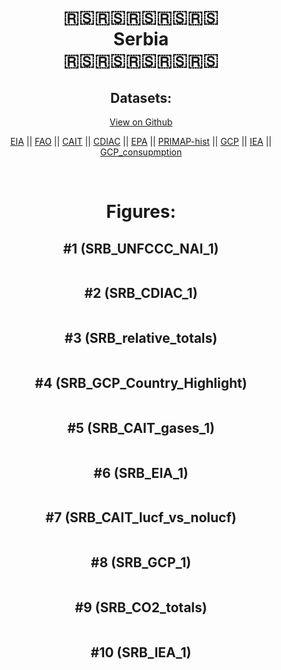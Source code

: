
<center>
<h1 align="center">
🇷🇸🇷🇸🇷🇸🇷🇸🇷🇸
<br>
Serbia
<br>
🇷🇸🇷🇸🇷🇸🇷🇸🇷🇸
</h1>
<h2>Datasets:</h2>
<p><a href="https://github.com/dquintani/GreenhouseData/tree/master/country_data/SRB_Serbia/data">View on Github</a>
<br></p><p><a href="data/SRB_EIA.csv">EIA</a> || <a href="data/SRB_FAO.csv">FAO</a> || <a href="data/SRB_CAIT.csv">CAIT</a> || <a href="data/SRB_CDIAC.csv">CDIAC</a> || <a href="data/SRB_EPA.csv">EPA</a> || <a href="data/SRB_PRIMAP-hist.csv">PRIMAP-hist</a> || <a href="data/SRB_GCP.csv">GCP</a> || <a href="data/SRB_IEA.csv">IEA</a> || <a href="data/SRB_GCP_consupmption.csv">GCP_consupmption</a></p><p><br></p>
<h1>Figures:</h1><h2>#1 (SRB_UNFCCC_NAI_1)</h2>
<p><img alt="" src="figures/SRB_UNFCCC_NAI_1.png" /></p><h2>#2 (SRB_CDIAC_1)</h2>
<p><img alt="" src="figures/SRB_CDIAC_1.png" /></p><h2>#3 (SRB_relative_totals)</h2>
<p><img alt="" src="figures/SRB_relative_totals.png" /></p><h2>#4 (SRB_GCP_Country_Highlight)</h2>
<p><img alt="" src="figures/SRB_GCP_Country_Highlight.png" /></p><h2>#5 (SRB_CAIT_gases_1)</h2>
<p><img alt="" src="figures/SRB_CAIT_gases_1.png" /></p><h2>#6 (SRB_EIA_1)</h2>
<p><img alt="" src="figures/SRB_EIA_1.png" /></p><h2>#7 (SRB_CAIT_lucf_vs_nolucf)</h2>
<p><img alt="" src="figures/SRB_CAIT_lucf_vs_nolucf.png" /></p><h2>#8 (SRB_GCP_1)</h2>
<p><img alt="" src="figures/SRB_GCP_1.png" /></p><h2>#9 (SRB_CO2_totals)</h2>
<p><img alt="" src="figures/SRB_CO2_totals.png" /></p><h2>#10 (SRB_IEA_1)</h2>
<p><img alt="" src="figures/SRB_IEA_1.png" /></p>